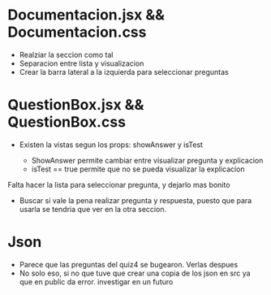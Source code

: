 # Documentacion.jsx && Documentacion.css

- Realziar la seccion como tal
- Separacion entre lista y visualizacion
- Crear la barra lateral a la izquierda para seleccionar preguntas


# QuestionBox.jsx && QuestionBox.css

- Existen la vistas segun los props: showAnswer y isTest

    - ShowAnswer permite cambiar entre visualizar pregunta y explicacion
    - isTest == true permite que no se pueda visualizar la explicacion

Falta hacer la lista para seleccionar pregunta, y dejarlo mas bonito

- Buscar si vale la pena realizar pregunta y respuesta, puesto que para usarla se tendria que ver en la otra seccion.

# Json

- Parece que las preguntas del quiz4 se bugearon. Verlas despues
- No solo eso, si no que tuve que crear una copia de los json en src ya que en public da error. investigar en un futuro